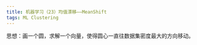 ```yaml
---
title: 机器学习（23）均值漂移——MeanShift
tags: ML Clustering
---
```


思想：画一个圆，求解一个向量，使得圆心一直往数据集密度最大的方向移动。

<!--more-->



